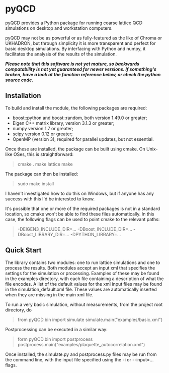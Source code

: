 pyQCD
=====
pyQCD provides a Python package for running coarse lattice QCD simulations on desktop and workstation computers.

pyQCD may not be as powerful or as fully-featured as the like of Chroma or UKHADRON, but through simplicity it
is more transparent and perfect for basic desktop simulations. By interfacing with Python and numpy, it
facilitates the analysis of the results of the simulation.

***Please note that this software is not yet mature, so backwards compatability is not yet guaranteed for newer
versions. If something's broken, have a look at the function reference below, or check the python source code.***

Installation
------------
To build and install the module, the following packages are required:

* boost::python and boost::random, both version 1.49.0 or greater;
* Eigen C++ matrix library, version 3.1.3 or greater;
* numpy version 1.7 or greater;
* scipy version 0.12 or greater;
* OpenMP (version 3), required for parallel updates, but not essential.

Once these are installed, the package can be built using cmake. On Unix-like OSes, this is straightforward:

> cmake .
> make lattice
> make

The package can then be installed:

> sudo make install

I haven't investigated how to do this on Windows, but if anyone has any success with this I'd be interested to
know.

It's possible that one or more of the required packages is not in a standard location, so cmake won't be able
to find these files automatically. In this case, the following flags can be used to point cmake to the relevant
paths:

> -DEIGEN3_INCLUDE_DIR=...
> -DBoost_INCLUDE_DIR=...
> -DBoost_LIBRARY_DIR=...
> -DPYTHON_LIBRARY=...

Quick Start
-----------

The library contains two modules: one to run lattice simulations and one to process the results. Both modules
accept an input xml that specifies the settings for the simulation or processing. Examples of these may be found
in the examples directory, with each file containing a description of what the file encodes. A list of the
default values for the xml input files may be found in the simulation_default.xml file. These values are
automatically inserted when they are missing in the main xml file.

To run a very basic simulation, without measurements, from the project root directory, do

> from pyQCD.bin import simulate
> simulate.main("examples/basic.xml")

Postprocessing can be executed in a similar way:

> form pyQCD.bin import postprocess
> postprocess.main("examples/plaquette_autocorrelation.xml")

Once installed, the simulate.py and postprocess.py files may be run from the command line, with the input file
specified using the -i or --input=... flags.